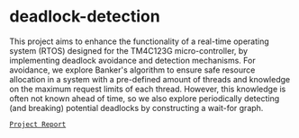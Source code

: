 # deadlock-detection

This project aims to enhance the functionality of a real-time operating system (RTOS) designed for the TM4C123G micro-controller, by implementing deadlock avoidance and detection mechanisms. For avoidance, we explore Banker's algorithm to ensure safe resource allocation in a system with a pre-defined amount of threads and knowledge on the maximum request limits of each thread. However, this knowledge is often not known ahead of time, so we also explore periodically detecting (and breaking) potential deadlocks by constructing a wait-for graph.

[`Project Report`](https://github.com/sidharthNair/deadlock-detection/blob/main/report/README.pdf)
